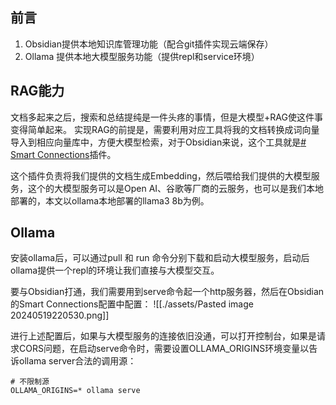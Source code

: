 ## 前言
1. Obsidian提供本地知识库管理功能（配合git插件实现云端保存）
2. Ollama 提供本地大模型服务功能（提供repl和service环境）
## RAG能力

文档多起来之后，搜索和总结提纯是一件头疼的事情，但是大模型+RAG使这件事变得简单起来。
实现RAG的前提是，需要利用对应工具将我的文档转换成词向量导入到相应向量库中，方便大模型检索，对于Obsidian来说，这个工具就是[# Smart Connections](https://github.com/brianpetro/obsidian-smart-connections)插件。

这个插件负责将我们提供的文档生成Embedding，然后喂给我们提供的大模型服务，这个的大模型服务可以是Open AI、谷歌等厂商的云服务，也可以是我们本地部署的，本文以ollama本地部署的llama3 8b为例。

## Ollama

安装ollama后，可以通过pull 和 run 命令分别下载和启动大模型服务，启动后ollama提供一个repl的环境让我们直接与大模型交互。

要与Obsidian打通，我们需要用到serve命令起一个http服务器，然后在Obsidian的Smart Connections配置中配置：
![[./assets/Pasted image 20240519220530.png]]


进行上述配置后，如果与大模型服务的连接依旧没通，可以打开控制台，如果是请求CORS问题，在启动serve命令时，需要设置OLLAMA_ORIGINS环境变量以告诉ollama server合法的调用源：
```shell
# 不限制源
OLLAMA_ORIGINS=* ollama serve
```
